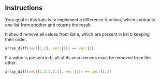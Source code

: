 ## Instructions


Your goal in this kata is to implement a difference function, which subtracts one list from another and returns the result.

It should remove all values from list a, which are present in list b keeping their order.

```rust
array_diff(vec![1,2], vec![1]) == vec![2]
```

If a value is present in b, all of its occurrences must be removed from the other:

```rust
array_diff(vec![1,2,2,2,3], vec![2]) == vec![1,3]
```
